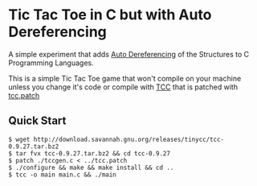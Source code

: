 # Tic Tac Toe in C but with Auto Dereferencing

A simple experiment that adds [Auto Dereferencing](https://twitter.com/tsoding/status/1527660533201178625) of the Structures to C Programming Languages.

This is a simple Tic Tac Toe game that won't compile on your machine unless you change it's code or compile with [TCC](https://bellard.org/tcc/) that is patched with [tcc.patch](./tcc.patch)

## Quick Start

```console
$ wget http://download.savannah.gnu.org/releases/tinycc/tcc-0.9.27.tar.bz2
$ tar fvx tcc-0.9.27.tar.bz2 && cd tcc-0.9.27
$ patch ./tccgen.c < ../tcc.patch
$ ./configure && make && make install && cd ..
$ tcc -o main main.c && ./main
```
